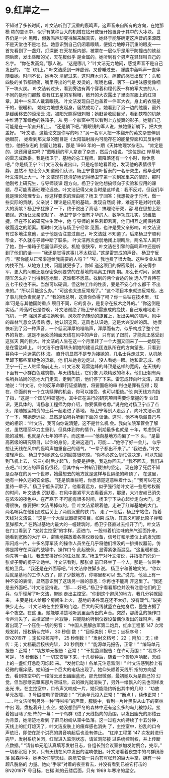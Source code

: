 # 9.红岸之一

 不知过了多长时间，叶文洁听到了沉重的轰鸣声。这声音来自所有的方向，在她那模 糊的意识中，似乎有某种巨大的机械在钻开或锯开她置身于其中的大冰块。世界仍是一片 黑暗，但轰鸣声却变得越来越真实，她终于能够确定这声音的来源既不是天堂也不是地 狱。她意识到自己仍闭着眼睛，便努力地睁开沉重的眼皮——首先看到了一盏灯，灯深嵌 在天花板内部，被罩在一层似乎是用于防撞击的铁丝网后面，发出昏暗的光，天花板似乎 是金属的。她听到有个男声在轻轻叫自己的名字。 “你在发高烧。”那人说。 “这是哪儿？”叶文洁无力地问，感觉声音不是自己发出的。 “在飞机上。” 叶文洁感到一阵虚弱，又昏睡过去， 朦胧中轰鸣声一直伴随着她。时间不长，她再次 清醒过来，这时麻木消失，痛苦的感觉出现了：头和四肢的关节都很痛，嘴里呼出的气是 发烫的，喉咙也痛，咽下一口唾沫感觉像咽下一块火炭。 叶文洁转过头，看到旁边有两个穿着和程代表一样的军大衣的人，不同的是他们都戴 着有红五星的军棉帽，敞开的大衣露出了里面军服上的红领章，其中一名军人戴着眼镜。 叶文洁发现自己也盖着一件军大衣，身上的衣服是干的，很暖和。 她吃力地想支起身，居然成功了。她看到了另一边的舷窗，窗外是缓缓移去的滚滚云 海，被阳光照得很刺眼；她赶紧收回目光，看到狭窄的机舱中堆满了军绿色的铁箱子，从 另一个舷窗中可以看到上方旋翼的影子。她猜自己可能是在一架直升机上。 “还是躺下吧。”戴眼镜的军人说，扶她重新躺下，把大衣盖好。 “叶文洁，这篇论文是你写的吗？”另一名军人把一本翻开的英文杂志伸到她眼前， 她看到那文章的题目是《太阳辐射层内可能存在的能量界面和其反射特性》，他把杂志的 封面让她看，那是 1966 年的一期《天体物理学杂志》。 “肯定是的，这还用证实吗？”戴眼镜的军人拿走了杂志，然后介绍说，“这位是红 岸基地的雷志成政委。我是杨卫宁，基地的总工程师。离降落还有一个小时，你休息 吧。” 你是杨卫宁？叶文洁没有说出口，只是吃惊地看着他，发现他的表情很平静，显然不 想让旁人知道他们认识。杨卫宁曾是叶哲泰的一名研究生，他毕业时叶文洁刚上大一。叶 文洁现在还清楚地记得杨卫宁第一次到家里来的情形，那时他刚考上研究生，与导师谈课 题方向。杨卫宁说他想搞倾向于实验和应用的课题，尽可能离基础理论远些。叶文洁记得父亲当时是这样说：我不反对，但我们毕竟是理论物理专业，你这样要求的理由呢？杨卫 宁回答：我想投身于时代，做一些实际的贡献。父亲说：理论是应用的基础，发现自然规 律，难道不是对时代最大的贡献？杨卫宁犹豫了一下，终于说出了真话：搞理论研究，容 易在思想上犯错误。这话让父亲沉默了。 杨卫宁是个很有才华的人，数学功底扎实，思维敏捷，但在不长的研究生生涯中，他 与导师的关系若即若离，他们相互之间保持着敬而远之的距离。那时叶文洁与杨卫宁经常 见面，也许是受父亲影响，叶文洁没有过多地注意他，至于他是否注意过自己，叶文洁就 不知道了。后来杨卫宁顺利毕业，不久就与导师中断了联系。 叶文洁再次虚弱地闭上眼睛后，两名军人离开了她，到一排箱子后面低声交谈。机舱 很狭窄，叶文洁在引擎的轰鸣声中还是听到了他们的话—— “我还是觉得这事儿不太稳妥。”这是雷志成的声音。 杨卫宁反问：“那你能从正常渠道给我需要的人吗？” “唉，我也费了很大劲。这种专业从军内找不到，从地方上找，问题就更多了，你知 道这项目的保密级别，首先得参军，更大的问题还是保密条例要求的在基地的隔离工作周 期。那么长时间，家属随军怎么办？也得到基地里，这谁都不愿意。找到的两个合适的候 选人宁肯待在五七干校也不来。当然可以硬调，但这种工作的性质，要是不安心什么都干 不出来的。” “所以只能这么办。” “可这也太违反常规了。” “这个项目本来就违反常规，出了事儿我负责就是了。” “我的杨总啊，这责你负得了吗？你一头钻在技术里，‘红岸’可是与其他国防重点 项目不同，它的复杂，是复杂在技术之外的。” “你这倒是实话。” 降落时已是傍晚，叶文洁谢绝了杨卫宁和雷志成的挽扶，自己艰难地走下飞机，一阵 强风差点把她吹倒，风吹在仍转动的旋翼上，发出尖利的啸声。风中的森林气息文洁很熟 悉，她认识这风，这风也认识她，这是大兴安岭的风。 她很快听到了另一种声音，一个低沉浑厚的嗡嗡声，浑厚而有力，似乎构成了整个世 界的背景，这是不远处抛物面天线在风中的声音，只有到了跟前，才能真正感受到这张天 网的巨大。叶文洁的人生在这一个月里转了一个大圈又回来了——她现在是在雷达峰上。 叶文洁不由得转头朝她的建设兵团连队所在的方向望去，只看到暮色中一片迷蒙的林 海。 直升机显然不是专为接她的，几名士兵走过来，从机舱里卸下那些军绿色的货箱，他 们从她身边走过，没人看她一眼。她和雷志成、杨卫宁一行三人继续向前走去，叶文洁发 现雷达峰的峰顶是这样的宽阔，在天线的下面有一小群白色建筑物，与天线相比，它们像 几块精致的积木。他们正朝有两名哨兵站岗的基地大门走去，走到门前，他们停了下来。雷志成转向叶文洁，郑重地说：“叶文洁，你的反革命罪行证据确凿，将要面临的审 判也是罪有应得；现在，你面前有一个立功赎罪的机会，你可以接受，也可以拒绝。”他 向天线方向指了指，“这是一个国防科研基地，其中正在进行的研究项目需要你掌握的专 业知识，更具体的，请杨总工程师为你介绍，你要慎重考虑。”说完他对杨卫宁点了点 头，尾随搬运物资的士兵一起走进了基地。 杨卫宁等别人走远了，向叶文洁示意了一下，带她走远些，显然是怕哨兵听到下面的 谈话。这时，他不再隐藏自己与她的相识：“叶文洁，我可向你说清楚，这不是什么机 会。我向法院军管会了解过，虽然程丽华力主重判，但具体到你的情节，刑期最多也就是 十年，考虑到可能的减刑，也就是六七年的样子。而这里——”他向基地方向偏了一下 头，“是最高密级的研究项目，以你的身份，走进这道门，可能……”他停了好一会儿， 似乎想让天线在风中的轰鸣声加重自己的语气，“一辈子都出不来了。” “我进去。”叶文洁轻声说。 杨卫宁对她这么快的回答很吃惊。“你不必这么匆忙做决定，可以先回到飞机上去， 它三小时后才起飞，你要是拒绝，我送你回去。” “我不回去，我们进去吧。”叶文洁的声音仍很轻，但其中有一种斩钉截铁的坚定。 现在除了死后不知是否存在的另一个世界，她最想去的地方就是这样与世隔绝的峰顶了， 在这里，她有一种久违的安全感。 “还是慎重些吧，你想清楚这意味着什么。” “我可以在这里待一辈子。” 杨卫宁低头沉默了，他看着远方，似乎强行给叶文洁一些思考权衡的时间，叶文洁也 沉默着，在风中裹紧军大衣看着远方，那里，大兴安岭已消失在浓浓的夜色中。在严寒下 不可能有很多时间，杨卫宁下决心起步走向大门，走得很快，像要把叶文洁甩掉似的，但 叶文洁紧跟着他，走进了红岸基地的大门。两名哨兵在他们通过后关上了两扇沉重的铁 门。 走了一段后，杨卫宁站住，指着天线对文洁说：“这是一个大型武器研究项目，如果 成功，其意义可能比原子弹和氢弹都大。” 在路过基地内最大的一幢建筑时，杨卫宁径直过去推开了门，叶文洁在门口看到了 “发射主控室”的字样，迈进门，一股带着机油味的热气迎面扑来，她看到宽敞的大厅 中，密集地摆放着各类仪器设备，信号灯和示波仪上的发光图形闪成一片，十多名穿军装 的操作人员坐在几乎将他们埋没的一排排仪器前，仿佛是蹲守在深深的战壕中。操作口令 此起彼伏，显得紧张而混乱。“这里暖和些，你先等一会儿，我去安排好你的住处就 来。”杨卫宁对叶文洁说，并指指门旁边一张桌子旁的椅子让她坐。叶文洁看到，那张桌 前已经坐了一个人，那是一位带手枪的卫兵。 “我还是在外面等吧。”叶文洁停住脚步说。 杨卫宁和善地笑笑，“你以后就是基地的工作人员了，除了少数地方，你哪里都可以 去。”说完，他脸上有一种不安的表情，显然意识到了这话另一层的意思：你再也不能离 开这里了。“我还是去外面吧。”叶文洁坚持说。 “那……好吧。”杨卫宁看看那位并没有注意他们的卫兵，似乎理解了叶文洁，带她 走出主控室，“你到这个避风的地方，我几分钟就回来， 主要是找人给那个房间生上火， 基地的条件现在还不太好，没有暖气。”说完快步走去。 叶文洁站在主控室的门边，巨大的天线就竖立在她身后，整整占据了半个夜空。在这 里，她能够清楚地听到里面传出的声音。突然，那纷乱的操作口令声消失了，主控室里一 片寂静，只能隐约听到仪器设备偶尔发出的蜂鸣声，接着出现了一个压倒一切的男音： “中国人民解放军第二炮兵，红岸工程第 147 次常规发射，授权确认完毕， 30 秒倒 数！” “目标类别：甲三；坐标序号： BN20197F ；定位校核完毕， 25 秒倒数！” “发射文档号： 22 ；附加：无；续传：无；文档最后校核完毕， 20 秒倒数！” “能源单元报告，正常！” “编码单元报告：正常！” “功放单元报告：正常！” “干扰监测报告：在许可范围！” “程序不可逆， 15 秒倒数！” 一切又安静下来，十几秒钟后，随着一个警铃声响起，天线上的一盏红灯急剧闪烁起 来。 “发射启动！各单元注意监测！” 叶文洁感到脸上有轻微的瘙痒感，她知道一个巨大的电场出现了。她仰头顺着天线所 指的方向望去，看到夜空中的一缕薄云发出幽幽蓝光，那光很微弱，最初她以为是自己的 幻觉，但当那缕云飘离那片空域后，云的微光就消失了，另外一缕飘入的云也同样发出光 来。在主控室中，口令声又响成一片，她只能隐约听出其中的几句： “功放单元故障， 3 号磁控电子管烧毁！” “冗余单元投入正常！” “断点 l ，续传正常！” …… 叶文洁听到另外一种“呼啦啦”的声音，朦胧中，看到一片片黑影从山下的密林中出 现，盘旋着升上夜空，她没想到严冬的森林中还有这么多的鸟儿被惊起。接着她目睹了恐 怖的一幕：一个鸟群飞进了天线指向的范围，以发出幽光的那缕云为背景，她清楚地看到 了群鸟纷纷从空中坠落。这一过程大约持续了十五分钟，天线上的红灯熄灭了，叶文洁皮肤上的瘙痒感也消失 了，主控室中，纷乱的口令声依旧，即使在那个洪亮的男音响起后也没有停止。 “红岸工程第 147 次发射进行完毕，发射系统关闭，红岸进入监测状态，请监测部接 过系统控制权，并上传断点数据。” “请各单元组认真填写发射日志，各组长到会议室参加发射例会，完毕。” 一切都沉寂下来，只有天线在风中发出的混响依旧。叶文洁看着夜空中的鸟群纷纷落 回森林中。她再次仰望天线，感觉它像一只向苍穹张开的巨大手掌，拥有一种超凡脱俗的 力量。她向“手掌”对着的夜空看去，并没有看到已被它打击的 BN20197F 号目标，在稀 疏的云缕后面，只有 1969 年寒冷的星空。

